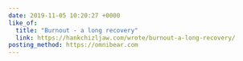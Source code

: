 ```yaml
---
date: 2019-11-05 10:20:27 +0000
like_of:
  title: "Burnout - a long recovery"
  link: https://hankchizljaw.com/wrote/burnout-a-long-recovery/
posting_method: https://omnibear.com
---
```

